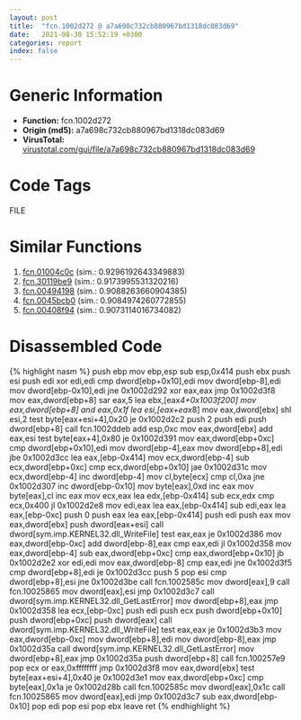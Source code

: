 ```yaml
---
layout: post
title:  "fcn.1002d272 @ a7a698c732cb880967bd1318dc083d69"
date:   2021-08-30 15:52:19 +0300
categories: report
index: false
---
```


# Generic Information
- **Function:** fcn.1002d272
- **Origin (md5):** a7a698c732cb880967bd1318dc083d69
- **VirusTotal:** [virustotal.com/gui/file/a7a698c732cb880967bd1318dc083d69][virustotal_ref]

# Code Tags
<span class="tag" id="FILE">FILE</span>


# Similar Functions

1. [fcn.01004c0c][similar_1_ref] (sim.: 0.9296192643349883)
2. [fcn.30119be9][similar_2_ref] (sim.: 0.9173995531320216)
3. [fcn.00494198][similar_3_ref] (sim.: 0.9088263660904385)
4. [fcn.0045bcb0][similar_4_ref] (sim.: 0.9084974260772855)
5. [fcn.00408f94][similar_5_ref] (sim.: 0.9073114016734082)


# Disassembled Code

{% highlight nasm %}
push ebp
mov ebp,esp
sub esp,0x414
push ebx
push esi
push edi
xor edi,edi
cmp dword[ebp+0x10],edi
mov dword[ebp-8],edi
mov dword[ebp-0x10],edi
jne 0x1002d292
xor eax,eax
jmp 0x1002d3f8
mov eax,dword[ebp+8]
sar eax,5
lea ebx,[eax*4+0x1003f200]
mov eax,dword[ebp+8]
and eax,0x1f
lea esi,[eax+eax*8]
mov eax,dword[ebx]
shl esi,2
test byte[eax+esi+4],0x20
je 0x1002d2c2
push 2
push edi
push dword[ebp+8]
call fcn.1002ddeb
add esp,0xc
mov eax,dword[ebx]
add eax,esi
test byte[eax+4],0x80
je 0x1002d391
mov eax,dword[ebp+0xc]
cmp dword[ebp+0x10],edi
mov dword[ebp-4],eax
mov dword[ebp+8],edi
jbe 0x1002d3cc
lea eax,[ebp-0x414]
mov ecx,dword[ebp-4]
sub ecx,dword[ebp+0xc]
cmp ecx,dword[ebp+0x10]
jae 0x1002d31c
mov ecx,dword[ebp-4]
inc dword[ebp-4]
mov cl,byte[ecx]
cmp cl,0xa
jne 0x1002d307
inc dword[ebp-0x10]
mov byte[eax],0xd
inc eax
mov byte[eax],cl
inc eax
mov ecx,eax
lea edx,[ebp-0x414]
sub ecx,edx
cmp ecx,0x400
jl 0x1002d2e8
mov edi,eax
lea eax,[ebp-0x414]
sub edi,eax
lea eax,[ebp-0xc]
push 0
push eax
lea eax,[ebp-0x414]
push edi
push eax
mov eax,dword[ebx]
push dword[eax+esi]
call dword[sym.imp.KERNEL32.dll_WriteFile]
test eax,eax
je 0x1002d386
mov eax,dword[ebp-0xc]
add dword[ebp-8],eax
cmp eax,edi
jl 0x1002d358
mov eax,dword[ebp-4]
sub eax,dword[ebp+0xc]
cmp eax,dword[ebp+0x10]
jb 0x1002d2e2
xor edi,edi
mov eax,dword[ebp-8]
cmp eax,edi
jne 0x1002d3f5
cmp dword[ebp+8],edi
je 0x1002d3cc
push 5
pop esi
cmp dword[ebp+8],esi
jne 0x1002d3be
call fcn.1002585c
mov dword[eax],9
call fcn.10025865
mov dword[eax],esi
jmp 0x1002d3c7
call dword[sym.imp.KERNEL32.dll_GetLastError]
mov dword[ebp+8],eax
jmp 0x1002d358
lea ecx,[ebp-0xc]
push edi
push ecx
push dword[ebp+0x10]
push dword[ebp+0xc]
push dword[eax]
call dword[sym.imp.KERNEL32.dll_WriteFile]
test eax,eax
je 0x1002d3b3
mov eax,dword[ebp-0xc]
mov dword[ebp+8],edi
mov dword[ebp-8],eax
jmp 0x1002d35a
call dword[sym.imp.KERNEL32.dll_GetLastError]
mov dword[ebp+8],eax
jmp 0x1002d35a
push dword[ebp+8]
call fcn.100257e9
pop ecx
or eax,0xffffffff
jmp 0x1002d3f8
mov eax,dword[ebx]
test byte[eax+esi+4],0x40
je 0x1002d3e1
mov eax,dword[ebp+0xc]
cmp byte[eax],0x1a
je 0x1002d28b
call fcn.1002585c
mov dword[eax],0x1c
call fcn.10025865
mov dword[eax],edi
jmp 0x1002d3c7
sub eax,dword[ebp-0x10]
pop edi
pop esi
pop ebx
leave 
ret 
{% endhighlight %}


[similar_1_ref]: /report/fcn.01004c0c@5f29ac1dca7e163ea19fd3cb73e2638f
[similar_2_ref]: /report/fcn.30119be9@0a3653d3e8fb1320d70b4e1441359302
[similar_3_ref]: /report/fcn.00494198@18980bd3439a28c3ca084fb94b418e27
[similar_4_ref]: /report/fcn.0045bcb0@c3466bab32f3a73706b87b6042748ed4
[similar_5_ref]: /report/fcn.00408f94@a2475448bf4050c1583e1970984a4d00
[virustotal_ref]: https://www.virustotal.com/gui/file/a7a698c732cb880967bd1318dc083d69